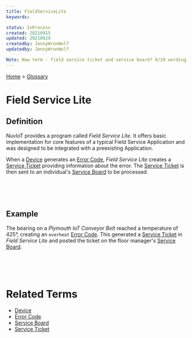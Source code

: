 ```yaml
---
title: FieldServiceLite
keywords: 

status: InProcess
created: 20210915
updated: 20210929
createdby: JennyWrenWolf
updatedby: JennyWrenWolf

Note: New term - field service ticket and service board? 9/29 wording
---
```

[Home](../Index.md) > [Glossary](./Index.md)

# Field Service Lite
## Definition
NuvIoT provides a program called *Field Service Lite*.  It offers basic implementation for core features of a typical Field Service Application and was designed to be integrated with a preexisting Application. 

When a [Device](./Device.md) generates an [Error Code](./ErrorCode.md), *Field Service Lite* creates a [Service Ticket](./ServiceTicket.md) providing information about the error.  The [Service Ticket](./ServiceTicket) is then sent to an individual's  [Service Board](./ServiceBoard.md) to be processed.  

<br>
<br>
<br>

## Example
The bearing on a *Plymouth IoT Conveyor Belt* reached a temperature of 425°, creating an `overheat` [Error Code](./ErrorCode.md).  This generated a [Service Ticket](./ServiceTicket.md) in *Field Service Lite* and posted the ticket on the floor manager's [Service Board](./ServiceBoard.md).

<br>
<br>
<br>

# Related Terms
- [Device](./Device.md)
- [Error Code](./ErrorCode.md)
- [Service Board](./ServiceBoard.md)
- [Service Ticket](./ServiceTickets.md)